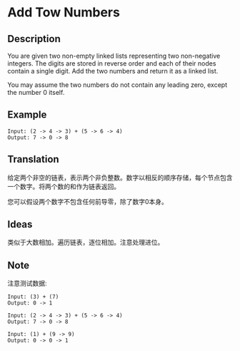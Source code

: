 # Add Tow Numbers
## Description
You are given two non-empty linked lists representing two non-negative integers. The digits are stored in reverse order and each of their nodes contain a single digit. Add the two numbers and return it as a linked list.

You may assume the two numbers do not contain any leading zero, except the number 0 itself.

## Example
```$xslt
Input: (2 -> 4 -> 3) + (5 -> 6 -> 4)
Output: 7 -> 0 -> 8
```
## Translation

给定两个非空的链表，表示两个非负整数。数字以相反的顺序存储，每个节点包含一个数字。将两个数的和作为链表返回。 

您可以假设两个数字不包含任何前导零，除了数字0本身。
## Ideas
类似于大数相加。遍历链表，逐位相加。注意处理进位。
## Note
注意测试数据:

```$xslt
Input: (3) + (7)
Output: 0 -> 1

Input: (2 -> 4 -> 3) + (5 -> 6 -> 4)
Output: 7 -> 0 -> 8

Input: (1) + (9 -> 9)
Output: 0 -> 0 -> 1
``` 